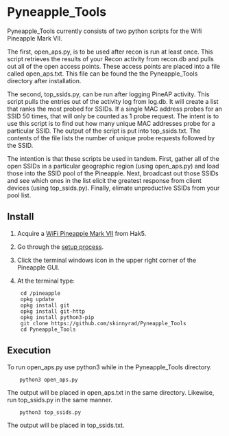 # Pyneapple_Tools

Pyneapple_Tools currently consists of two python scripts for the Wifi Pineapple Mark VII. 

The first, open_aps.py, is to be used after recon is run at least once. This script retrieves the results of your Recon activity from recon.db and pulls out all of the open access points. These access points are placed into a file called open_aps.txt. This file can be found the the Pyneapple_Tools directory after installation.

The second, top_ssids.py, can be run after logging PineAP activity. This script pulls the entries out of the activity log from log.db. It will create a list that ranks the most probed for SSIDs. If a single MAC address probes for an SSID 50 times, that will only be counted as 1 probe request. The intent is to use this script is to find out how many unique MAC addresses probe for a particular SSID. The output of the script is put into top_ssids.txt. The contents of the file lists the number of unique probe requests followed by the SSID.

The intention is that these scripts be used in tandem. First, gather all of the open SSIDs in a particular geographic region (using open_aps.py) and load those into the SSID pool of the Pineapple. Next, broadcast out those SSIDs and see which ones in the list elicit the greatest response from client devices (using top_ssids.py). Finally, elimate unproductive SSIDs from your pool list.

## Install
1. Acquire a [WiFi Pineapple Mark VII](https://shop.hak5.org/products/wifi-pineapple) from Hak5.
2. Go through the [setup process](https://docs.hak5.org/hc/en-us/articles/360053348994-1-Firmware-Install).
3. Click the terminal windows icon in the upper right corner of the Pineapple GUI.
4. At the terminal type:

        cd /pineapple
        opkg update
        opkg install git
        opkg install git-http
        opkg install python3-pip
        git clone https://github.com/skinnyrad/Pyneapple_Tools
        cd Pyneapple_Tools

## Execution
To run open_aps.py use python3 while in the Pyneapple_Tools directory.

        python3 open_aps.py
        
The output will be placed in open_aps.txt in the same directory.
Likewise, run top_ssids.py in the same manner.

        python3 top_ssids.py
        
The output will be placed in top_ssids.txt.
